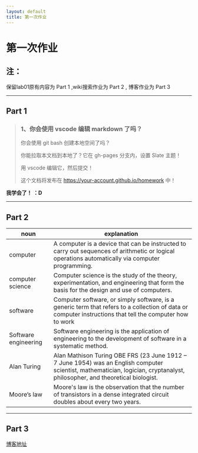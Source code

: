```yaml
---
layout: default
title: 第一次作业
---
```


# 第一次作业

## 注：
保留lab01原有内容为 Part 1 ,wiki搜索作业为 Part 2 , 博客作业为 Part 3  

***

## Part 1

>### 1、你会使用 vscode 编辑 markdown 了吗？
>
>你会使用 git bash 创建本地空间了吗？
>
>你能拉取本文档到本地了？它在 gh-pages 分支内，设置 Slate 主题！
>
>用 vscode 编辑它，然后提交！
>
>这个文档将发布在 https://your-account.github.io/homework 中！  

**我学会了！ ：D** 

***
## Part 2

|noun|explanation|
|-------|-------| 
 |computer | A computer is a device that can be instructed to carry out sequences of arithmetic or logical operations automatically via computer programming.|
 |computer science|Computer science is the study of the theory, experimentation, and engineering that form the basis for the design and use of computers. |
|software|Computer software, or simply software, is a generic term that refers to a collection of data or computer instructions that tell the computer how to work|
|Software engineering|Software engineering is the application of engineering to the development of software in a systematic method.|
|Alan Turing|Alan Mathison Turing OBE FRS (23 June 1912 – 7 June 1954) was an English computer scientist, mathematician, logician, cryptanalyst, philosopher, and theoretical biologist. |
|Moore’s law|Moore's law is the observation that the number of transistors in a dense integrated circuit doubles about every two years. |

***

## Part 3
[博客地址]()

